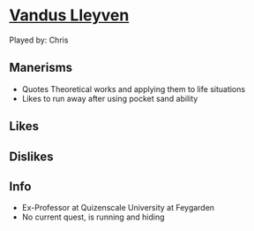 # [Vandus Lleyven](/TabletopNotes/D%26D/VampireWithThomas/People/PCs/Vandus%20Lleyven.md)

Played by: Chris

## Manerisms

- Quotes Theoretical works and applying them to life situations
- Likes to run away after using pocket sand ability

## Likes

## Dislikes

## Info

- Ex-Professor at Quizenscale University at Feygarden
- No current quest, is running and hiding
